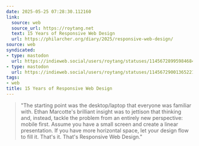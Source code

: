 ```yaml
---
date: 2025-05-25 07:28:30.112160
link:
  source: web
  source_url: https://roytang.net
  text: 15 Years of Responsive Web Design
  url: https://philarcher.org/diary/2025/responsive-web-design/
source: web
syndicated:
- type: mastodon
  url: https://indieweb.social/users/roytang/statuses/114567289959846847
- type: mastodon
  url: https://indieweb.social/users/roytang/statuses/114567290013652217
tags:
- web
title: 15 Years of Responsive Web Design
---
```


> "The starting point was the desktop/laptop that everyone was familiar with. Ethan Marcotte's brilliant insight was to jettison that thinking and, instead, tackle the problem from an entirely new perspective: mobile first. Assume you have a small screen and create a linear presentation. If you have more horizontal space, let your design flow to fill it. That's it. That's Responsive Web Design."